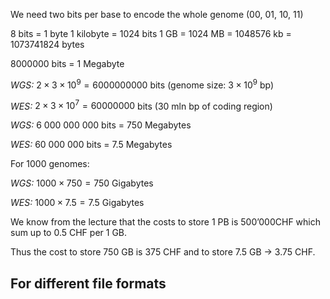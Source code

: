 We need two bits per base to encode the whole genome ($00$, $01$, $10$, $11$)

$8$ bits = $1$ byte
$1$ kilobyte = $1024$ bits
$1$ GB = $1024$ MB = $1048576$ kb = $1073741824$ bytes

$8000000$ bits = $1$ Megabyte

*WGS:* $2 \times 3 \times 10^9 = 6000000000$ bits (genome size: $3 \times 10^9$ bp)

*WES:* $2 \times 3 \times 10^7 = 60000000$ bits (30 mln bp of coding region)

*WGS:* 6 000 000 000 bits = 750 Megabytes

*WES:* 60 000 000 bits = 7.5 Megabytes

For $1000$ genomes: 

*WGS:* $1000 \times 750 = 750$ Gigabytes

*WES:* $1000 \times 7.5 = 7.5$ Gigabytes

We know from the lecture that the costs to store 1 PB is 500’000CHF which sum up to 0.5 CHF per 1 GB.

Thus the cost to store 750 GB is 375 CHF and to store 7.5 GB -> 3.75 CHF.


## For different file formats 

